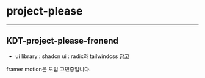 # project-please

---

## KDT-project-please-fronend

- ui library : shadcn ui : radix와 tailwindcss [참고](https://velog.io/@ckstn0777/shadcnui-%EB%A5%BC-%EC%9D%B4%EC%9A%A9%ED%95%9C-%EA%B3%B5%EC%9C%A0-UI-%EC%BB%B4%ED%8F%AC%EB%84%8C%ED%8A%B8-%EC%82%AC%EC%9A%A9-%EA%B2%BD%ED%97%98)

framer motion은 도입 고민중입니다.
